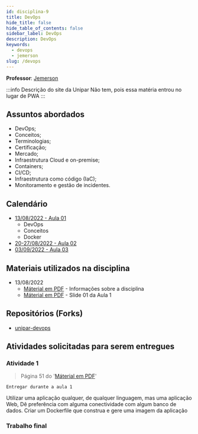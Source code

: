 ```yaml
---
id: disciplina-9
title: DevOps
hide_title: false
hide_table_of_contents: false
sidebar_label: DevOps
description: DevOps
keywords:
  - devops
  - jemerson
slug: /devops
---
```


**Professor**: [Jemerson](/professores/jemerson)

:::info Descrição do site da Unipar
Não tem, pois essa matéria entrou no lugar de PWA
:::

## Assuntos abordados

- DevOps;
- Conceitos;
- Terminologias;
- Certificação;
- Mercado;
- Infraestrutura Cloud e on-premise;
- Containers;
- CI/CD;
- Infraestrutura como código (IaC);
- Monitoramento e gestão de incidentes.

## Calendário

- [13/08/2022 - Aula 01](/blog/31)
  - DevOps
  - Conceitos
  - Docker
- [20-27/08/2022 - Aula 02](/blog/#)
- [03/09/2022 - Aula 03](/blog/#)

## Materiais utilizados na disciplina
- 13/08/2022
  - [Máterial em PDF](/docs/aula-31/DevOps-Disciplina.pdf) - Informações sobre a disciplina	
  - [Máterial em PDF](/docs/aula-31/DevOps-First.pdf) - Slide 01 da Aula 1

## Repositórios (Forks)
- [unipar-devops](https://github.com/pos-unipar/unipar-devops)

## Atividades solicitadas para serem entregues

### Atividade 1

> Página 51 do '[Máterial em PDF](/docs/aula-31/DevOps-First.pdf)'

```Entregar durante a aula 1```

Utilizar uma aplicação qualquer, de qualquer linguagem, mas uma aplicação Web, Dê preferência com alguma conectividade com algum banco de dados.
Criar um Dockerfile que construa e gere uma imagem da aplicação


### Trabalho final

